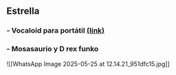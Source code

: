 
## Estrella

### - Vocaloid para portátil [(link)](https://jidanstudios.bigcartel.com/product/peekers-desktop-buddies?fbclid=PAQ0xDSwKsMFdleHRuA2FlbQIxMAABp1X3LEvgIXgLs7ZiHXJHk3mCYBKFzBqwmujVyukY3IiLXWLjr0SFnmJxaOub_aem_dClAhqw-cDYrjfHFfQCuzg)
### - Mosasaurio y D rex funko
![[WhatsApp Image 2025-05-25 at 12.14.21_951dfc15.jpg]]